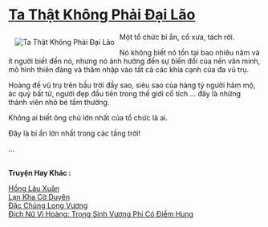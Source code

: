 <a href="https://truyentiki.com/ta-that-khong-phai-dai-lao.33598/" title="Ta Thật Không Phải Đại Lão"><h1>Ta Thật Không Phải Đại Lão</h1></a><div style="display:table"><img align="right" style="float: left; padding: 10px;" src="https://truyentiki.com/a/img/str/src/ta-that-khong-phai-dai-lao-1591156447.jpg" alt="Ta Thật Không Phải Đại Lão">Một tổ chức bí ẩn, cổ xưa, tách rời. <p></p> Nó không biết nó tồn tại bao nhiêu năm và ít người biết đến nó, nhưng nó ảnh hưởng đến sự biến đổi của nền văn minh, mô hình thiên đàng và thâm nhập vào tất cả các khía cạnh của đa vũ trụ. <p></p> Hoàng đế vũ trụ trên bầu trời đầy sao, siêu sao của hàng tỷ người hâm mộ, ác quỷ bất tử, người đẹp đầu tiên trong thế giới cổ tích ... đây là những thành viên nhỏ bé tầm thường. <p></p> Không ai biết ông chủ lớn nhất của tổ chức là ai. <p></p> Đây là bí ẩn lớn nhất trong các tầng trời! <p></p> ...</div><p><br><b>Truyện Hay Khác :</b></p><a href="https://truyentiki.com/hong-lau-xuan.33597/" alt="Hồng Lâu Xuân">Hồng Lâu Xuân</a><br/><a href="https://truyentiki.wordpress.com/2020/06/08/lan-kha-co-duyen/" alt="Lạn Kha Cờ Duyên">Lạn Kha Cờ Duyên</a><br/><a href="https://truyentiki.wordpress.com/2020/06/08/dac-chung-long-vuong/" alt="Đặc Chủng Long Vương">Đặc Chủng Long Vương</a><br/><a href="https://github.com/nownovels/top500/tree/master/truyenhay/33626/" alt="Đích Nữ Vì Hoàng: Trọng Sinh Vương Phi Có Điểm Hung">Đích Nữ Vì Hoàng: Trọng Sinh Vương Phi Có Điểm Hung</a><br/>